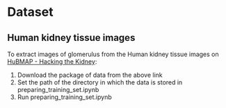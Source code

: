 # Dataset

## Human kidney tissue images
 To extract images of glomerulus from the Human kidney tissue images on [HuBMAP - Hacking the Kidney](https://www.kaggle.com/c/hubmap-kidney-segmentation/data):
 1. Download the package of data from the above link
 2. Set the path of the directory in which the data is stored in preparing_training_set.ipynb
 3. Run preparing_training_set.ipynb